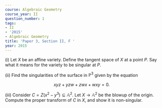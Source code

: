 ```yaml
---
course: Algebraic Geometry
course_year: II
question_number: 1
tags:
- II
- '2015'
- Algebraic Geometry
title: 'Paper 3, Section II, F '
year: 2015
---
```




(i) Let $X$ be an affine variety. Define the tangent space of $X$ at a point $P$. Say what it means for the variety to be singular at $P$.

(ii) Find the singularities of the surface in $\mathbb{P}^{3}$ given by the equation

$$x y z+y z w+z w x+w x y=0 .$$

(iii) Consider $C=Z\left(x^{2}-y^{3}\right) \subseteq \mathbb{A}^{2}$. Let $X \rightarrow \mathbb{A}^{2}$ be the blowup of the origin. Compute the proper transform of $C$ in $X$, and show it is non-singular.